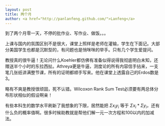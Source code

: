 ```yaml
---
layout: post
title: 两个月
author: <a href="http://panlanfeng.github.com/">Lanfeng</a>
---
```


到了两个月零一天，不停的批作业、写作业、做饭。。。 

上课与国内的氛围区别不是很大，课堂上照样是老师在灌输，学生在下面记。大部分美国学生也都是沉默型的，有问题也是悄咪咪的举手。只有几个学生爱提问。

教授真的很牛逼！无论问什么Koehler都仿佛有准备似得说得我彻底明白未知，还赠送半个小时的东拉西扯。Athreya更是牛逼，测度论的所有内容信手拈来，一支笔几张纸讲满整节课，所有的证明都顺手写来。他在课堂上透露自己的Erdos数是3。

略有不爽是教授很顽固，死不认错。Wilcoxon Rank Sum Test必须要有两总体分布形状相似的假设啊亲！

有些本科生的数学水平刷新了我想象的下限，居然能把 $\Sigma x_i y_i$ 等于 $\Sigma x_i * \Sigma y_i$，还有什么负的概率值啊。很多时候助教就是帮他们解一元一次方程和100以内的加减法。


